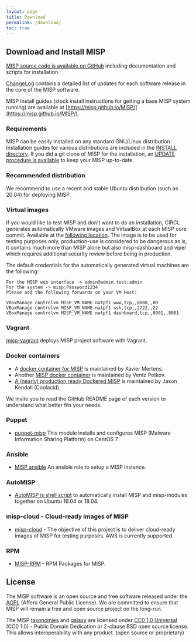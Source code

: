 ```yaml
---
layout: page
title: Download
permalink: /download/
toc: true
---
```


## Download and Install MISP

[MISP source code is available on GitHub](https://github.com/MISP/MISP) including documentation and scripts for installation.

[ChangeLog](/Changelog.txt) contains a detailed list of updates for each software release in the core of the MISP software.

MISP Install guides (stock install instructions for getting a base MISP system running) are available at [https://misp.github.io/MISP/](https://misp.github.io/MISP/).

### Requirements

MISP can be easily installed on any standard GNU/Linux distribution. Installation guides for various distributions are included in the [INSTALL directory](https://github.com/MISP/MISP/tree/2.4/INSTALL). If you did a git clone of MISP for the installation, an [UPDATE procedure is available](https://github.com/MISP/MISP/blob/2.4/INSTALL/UPDATE.txt) to keep your MISP up-to-date.

### Recommended distribution

We recommend to use a recent and stable Ubuntu distribution (such as 20.04) for deploying MISP.

### Virtual images

If you would like to test MISP and don't want to do an installation, CIRCL generates automatically VMware images and VirtualBox at each MISP core commit. Available at the [following location](https://www.circl.lu/misp-images/latest/). The image is to be used for testing purposes only, production-use is considered to be dangerous as is, it contains much more than MISP alone but also misp-dashboard and viper which requires additional security review before being in production.

The default credentials for the automatically generated virtual machines are the following:

~~~~
For the MISP web interface -> admin@admin.test:admin
For the system -> misp:Password1234
Please add the following forwards on your VM Host:

VBoxManage controlvm MISP_VM_NAME natpf1 www,tcp,,8080,,80
VBoxManage controlvm MISP_VM_NAME natpf1 ssh,tcp,,2222,,22
VBoxManage controlvm MISP_VM_NAME natpf1 dashboard,tcp,,8001,,8001
~~~~

### Vagrant

[misp-vagrant](https://github.com/MISP/misp-vagrant) deploys MISP project software with Vagrant.

### Docker containers

- A [docker container for MISP](https://github.com/misp/misp-docker) is maintained by Xavier Mertens.
- Another [MISP docker container](https://github.com/misp/docker-misp) is maintained by Ventz Petkov.
- [A (nearly) production ready Dockered MISP](https://github.com/coolacid/docker-misp) is maintained by Jason Kendall (Coolacid).

We invite you to read the GitHub README page of each version to understand what better fits your needs.

### Puppet

- [puppet-misp](https://github.com/voxpupuli/puppet-misp) This module installs and configures MISP (Malware Information Sharing Platform) on CentOS 7.

### Ansible

- [MISP ansible](https://github.com/juju4/ansible-MISP) An ansible role to setup a MISP instance.


### AutoMISP

- [AutoMISP is shell script](https://github.com/da667/AutoMISP) to automatically install MISP and misp-modules together on Ubuntu 16.04 or 18.04.

### misp-cloud - Cloud-ready images of MISP

- [misp-cloud](https://github.com/MISP/misp-cloud) - The objective of this project is to deliver cloud-ready images of MISP for testing purposes. AWS is currently supported.

### RPM

- [MISP-RPM](https://github.com/amuehlem/MISP-RPM) - RPM Packages for MISP.

## License

The MISP software is an open source and free software released under the [AGPL](https://github.com/MISP/MISP/blob/2.4/LICENSE) (Affero General Public License). We are committed to ensure that MISP will remain a free and open source project on the long-run.

The MISP [taxonomies](/taxonomies.html) and [galaxy](/galaxy.html) are licensed under [CC0 1.0 Universal](https://creativecommons.org/publicdomain/zero/1.0/) (CC0 1.0) - Public Domain Dedication or 2-clause BSD open source license. This allows interoperability with any product. (open source or proprietary)
